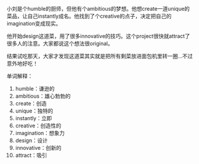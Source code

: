 小刘是个humble的厨师，但他有个ambitious的梦想。他想create一道unique的菜品，让自己instantly成名。他找到了个creative的点子，决定把自己的imagination变成现实。

他开始design这道菜，用了很多innovative的技巧。这个project很快就attract了很多人的注意。大家都说这个想法很original。

结果试吃那天，大家才发现这道菜其实就是把所有剩菜放进面包机里转一圈...不过意外地好吃！

单词解释：
1. humble：谦逊的
2. ambitious：雄心勃勃的
3. create：创造
4. unique：独特的
5. instantly：立即
6. creative：创造性的
7. imagination：想象力
8. design：设计
9. innovative：创新的
10. attract：吸引 